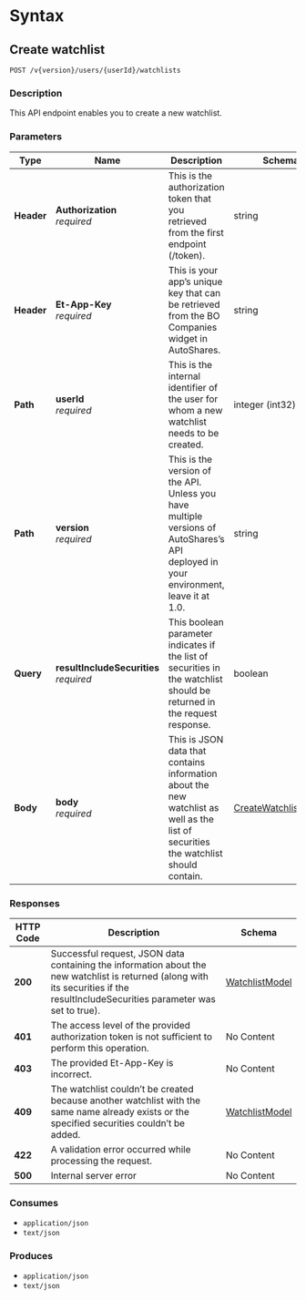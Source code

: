 # Syntax

## Create watchlist

```
POST /v{version}/users/{userId}/watchlists
```

### Description

This API endpoint enables you to create a new watchlist.

### Parameters

| Type       | Name                                                                   | Description                                                                                                                           | Schema                                                                      | Default |
| ---------- | ---------------------------------------------------------------------- | ------------------------------------------------------------------------------------------------------------------------------------- | --------------------------------------------------------------------------- | ------- |
| **Header** | <p><strong>Authorization</strong>  <br><em>required</em></p>           | This is the authorization token that you retrieved from the first endpoint (/token).                                                  | string                                                                      |         |
| **Header** | <p><strong>Et-App-Key</strong>  <br><em>required</em></p>              | This is your app’s unique key that can be retrieved from the BO Companies widget in AutoShares.                                      | string                                                                      |         |
| **Path**   | <p><strong>userId</strong>  <br><em>required</em></p>                  | This is the internal identifier of the user for whom a new watchlist needs to be created.                                             | integer (int32)                                                             |         |
| **Path**   | <p><strong>version</strong>  <br><em>required</em></p>                 | This is the version of the API. Unless you have multiple versions of AutoShares’s API deployed in your environment, leave it at 1.0. | string                                                                      | `"1"`   |
| **Query**  | <p><strong>resultIncludeSecurities</strong>  <br><em>required</em></p> | This boolean parameter indicates if the list of securities in the watchlist should be returned in the request response.               | boolean                                                                     |         |
| **Body**   | <p><strong>body</strong>  <br><em>required</em></p>                    | This is JSON data that contains information about the new watchlist as well as the list of securities the watchlist should contain.   | [CreateWatchlistModel](watchlists\_createwatchlist.md#createwatchlistmodel) |         |

### Responses

| HTTP Code | Description                                                                                                                                                                        | Schema                                                          |
| --------- | ---------------------------------------------------------------------------------------------------------------------------------------------------------------------------------- | --------------------------------------------------------------- |
| **200**   | Successful request, JSON data containing the information about the new watchlist is returned (along with its securities if the resultIncludeSecurities parameter was set to true). | [WatchlistModel](watchlists\_createwatchlist.md#watchlistmodel) |
| **401**   | The access level of the provided authorization token is not sufficient to perform this operation.                                                                                  | No Content                                                      |
| **403**   | The provided Et-App-Key is incorrect.                                                                                                                                              | No Content                                                      |
| **409**   | The watchlist couldn’t be created because another watchlist with the same name already exists or the specified securities couldn’t be added.                                       | [WatchlistModel](watchlists\_createwatchlist.md#watchlistmodel) |
| **422**   | A validation error occurred while processing the request.                                                                                                                          | No Content                                                      |
| **500**   | Internal server error                                                                                                                                                              | No Content                                                      |

### Consumes

* `application/json`
* `text/json`

### Produces

* `application/json`
* `text/json`
